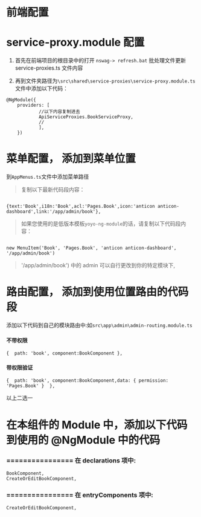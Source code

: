 

# 前端配置
# service-proxy.module 配置

1. 首先在前端项目的根目录中的打开 `nswag-> refresh.bat` 批处理文件更新 service-proxies.ts 文件内容

2. 再到文件夹路径为`\src\shared\service-proxies\service-proxy.module.ts` 文件中添加以下代码：

```
@NgModule({
	providers: [
			//以下内容复制进去
			ApiServiceProxies.BookServiceProxy,
			//
			],
	})

```

# 菜单配置， 添加到菜单位置
到`AppMenus.ts`文件中添加菜单路径


> 复制以下最新代码段内容：

```

{text:'Book',i18n:'Book',acl:'Pages.Book',icon:'anticon anticon-dashboard',link:'/app/admin/book'},

```


> 如果您使用的是低版本模板`yoyo-ng-module`的话，请复制以下代码段内容：

```

new MenuItem('Book', 'Pages.Book', 'anticon anticon-dashboard', '/app/admin/book')

```

> '/app/admin/book') 中的 admin 可以自行更改到你的特定模块下,

# 路由配置， 添加到使用位置路由的代码段


添加以下代码到自己的模块路由中:如`src\app\admin\admin-routing.module.ts`


#### 不带权限
```
{  path: 'book', component:BookComponent },
```

#### 带权限验证

```
{  path: 'book', component:BookComponent,data: { permission: 'Pages.Book' }  },

```

以上二选一
 
 



# 在本组件的 Module 中，添加以下代码到使用的 @NgModule 中的代码
### ================ 在 declarations 项中:

```
BookComponent,
CreateOrEditBookComponent,

```

### ================ 在 entryComponents 项中:

```
CreateOrEditBookComponent,
```